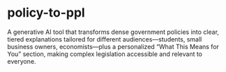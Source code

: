 # policy-to-ppl
A generative AI tool that transforms dense government policies into clear, tiered explanations tailored for different audiences—students, small business owners, economists—plus a personalized “What This Means for You” section, making complex legislation accessible and relevant to everyone.
